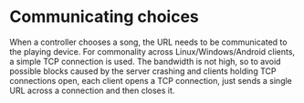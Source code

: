 #  Communicating choices 

When a controller chooses a song, the URL needs to be communicated to the
      playing device. For commonality across Linux/Windows/Android clients, 
      a simple TCP connection is used.
      The bandwidth is not high, so to avoid possible blocks caused by
      the server crashing and clients holding TCP connections open, each client
      opens a TCP connection, 
      just sends a single URL across a connection and then closes it.

